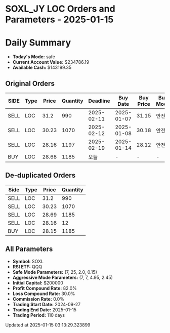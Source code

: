 # SOXL_JY LOC Orders and Parameters - 2025-01-15

# Daily Summary

- **Today's Mode:** safe
- **Current Account Value:** $234786.19
- **Available Cash:** $143199.35

## Original Orders

| SIDE | Type | Price | Quantity | Deadline | Buy Date | Buy Price | Buy Mode |
|------|------|-------|----------|----------|----------|-----------|----------|
| SELL | LOC | 31.2 | 990 | 2025-02-11 | 2025-01-07 | 31.15 | 안전 |
| SELL | LOC | 30.23 | 1070 | 2025-02-12 | 2025-01-08 | 30.18 | 안전 |
| SELL | LOC | 28.16 | 1197 | 2025-02-19 | 2025-01-14 | 28.12 | 안전 |
| BUY | LOC | 28.68 | 1185 | 오늘 | - | - | - |

## De-duplicated Orders

| Side | Type | Price | Quantity |
|------|------|-------|----------|
| SELL | LOC | 31.2 | 990 |
| SELL | LOC | 30.23 | 1070 |
| SELL | LOC | 28.69 | 1185 |
| SELL | LOC | 28.16 | 12 |
| BUY | LOC | 28.15 | 1185 |

## All Parameters

- **Symbol:** SOXL
- **RSI ETF:** QQQ
- **Safe Mode Parameters:** (7, 25, 2.0, 0.15)
- **Aggressive Mode Parameters:** (7, 7, 4.95, 2.45)
- **Initial Capital:** $200000
- **Profit Compound Rate:** 82.0%
- **Loss Compound Rate:** 30.0%
- **Commission Rate:** 0.0%
- **Trading Start Date:** 2024-09-27
- **Trading End Date:** 2025-01-15
- **Trading Period:** 110 days

Updated at 2025-01-15 03:13:29.323899
